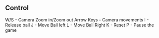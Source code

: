 Control
----------------------------
W/S - Camera Zoom in/Zoom out
Arrow Keys - Camera movements
I - Release ball
J - Move Ball left
L - Move Ball Right
K - Reset
P - Pause the game

